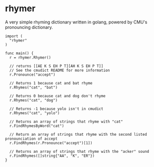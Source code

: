 # rhymer

A very simple rhyming dictionary written in golang, powered by CMU's pronouncing dictionary.

    import (
      "rhymer"
    )
    
    func main() {
      r = rhymer.Rhymer()
      
      // returns [[AE K S EH P T][AH K S EH P T]]
      // See the cmudict README for more information
      r.Pronounce("accept")
      
      // Returns 1 because cat and bat rhyme
      r.Rhymes("cat", "bat") 
      
      // Returns 0 because cat and dog don't rhyme
      r.Rhymes("cat", "dog")
      
      // Returns -1 because yolo isn't in cmudict
      r.Rhymes("cat", "yolo")
      
      // Returns an array of strings that rhyme with "cat"
      r.FindRhymesByWord("cat")
      
      // Return an array of strings that rhyme with the second listed pronounciation of accept
      r.FindRhymes(r.Pronounce("accept")[1])
      
      // Returns an array of strings that rhyme with the "acker" sound
      r.FindRhymes([]string{"AA", "K", "ER"})
    }
